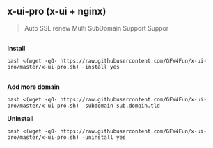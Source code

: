 ## x-ui-pro (x-ui + nginx)
> Auto SSL renew
> Multi SubDomain Support
> Suppor
>
## 
    
**Install**
```
bash <(wget -qO- https://raw.githubusercontent.com/GFW4Fun/x-ui-pro/master/x-ui-pro.sh) -install yes
```
## 

**Add more domain**
```
bash <(wget -qO- https://raw.githubusercontent.com/GFW4Fun/x-ui-pro/master/x-ui-pro.sh) -subdomain sub.domain.tld
```

**Uninstall**
```
bash <(wget -qO- https://raw.githubusercontent.com/GFW4Fun/x-ui-pro/master/x-ui-pro.sh) -uninstall yes
```

